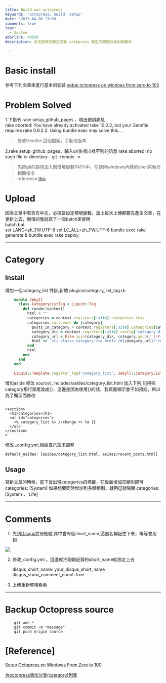 ```yaml
---
title: Build own octopress
keywords: 'octopress, build, setup'
date: '2013-04-06 13:00'
comments: true
tags:
  - System
abbrlink: 48550
description: 本文用來記錄在安裝 octopress 發生的問題以及如何解決

---
```


# Basic install
參考下列文章來進行基本的安裝
[setup octopress on windoes from zero to 100](http://tech.marsw.tw/blog/2012/11/23/setup-octopress-on-windows-from-zero-to-100)

# Problem Solved
1.下指令 rake setup_github_pages ，噴出錯誤訊息  
	rake aborted!
	You have already activated rake 10.0.2, but your Gemfile requires rake 0.9.2.2.
	Using bundle exec may solve this....
>修改Gemfile 這個檔案，手動改版本

2.rake setup_github_pages，輸入url後噴出找不到的訊息
	rake aborted!
	no such file or directory - git -remote -v 


>先把git的路徑加入倒環境變數PATH中，在使用windows內建的shell來執行相關指令  
>reference [this](http://www.v2ex.com/t/32542)  

# Upload
因為文章中若含有中文，必須要設定環境變數，加上每次上傳都要先產生文章，在更新上去，懶惰的我就寫了一個batch來使用  
batch.bat  
	set LANG=zh_TW.UTF-8
	set LC_ALL=zh_TW.UTF-8
	bundle exec rake generate & bundle exec rake deploy


***

# Category

## Install


增加一個category_list 外掛,新增 plugins/category_list_tag.rb   
``` ruby
	module Jekyll
	  class CategoryListTag < Liquid::Tag
	    def render(context)
	      html = ""
	      categories = context.registers[:site].categories.keys
	      categories.sort.each do |category|
	        posts_in_category = context.registers[:site].categories[category].size
	        category_dir = context.registers[:site].config['category_dir']
	        category_url = File.join(category_dir, category.gsub(/_|\P{Word}/, '-').gsub(/-{2,}/, '-').downcase)
	        html << "<li class='category'><a href='/#{category_url}/'>#{category} (#{posts_in_category})</a></li>\n"
	      end
	      html
	    end
	  end
	end
	
	Liquid::Template.register_tag('category_list', Jekyll::CategoryListTag)

```


增加aside 
修改 source/_includes/asides/category_list.html
加入下列,記得把category那行頭尾改成{}，這邊是因為使用{}的話，我頁面顯示會不如預期，所以為了顯示而修改
``` 

<section>
  <h1>Categories</h1>
  <ul id="categories">
    <% category_list %> //change <> to {}
  </ul>
</section>
>
```

修改 _config.yml,根據自己需求調整

	default_asides: [asides/category_list.html, asides/recent_posts.html]

## Usage
寫新文章的時候，底下會出現categories的標籤，在後面增加其類別即可  
	categories: [System]
如果想要同時增加到多個類別，就用逗號隔開
	categories: [System ， Life]

***
# Comments

1. 先到[Disqus](http://www.disqus.com/)註冊帳號,其中會有個short_name,這個名稱記住下來，等等會用到
  
![](https://lh6.googleusercontent.com/-S5HLwtIbyTs/Uc_EqbGQk9I/AAAAAAAAAjA/GbbQQNBhy0Q/w479-h558-no/disqus.jpg)


2. 修改_config.yml ，這邊就把剛剛紀錄的short_name給設定上去

	disqus_short_name: your_disqus_short_name
	disqus_show_comment_count: true

3. 上傳重新整理看看

***
# Backup Octopress source
```
	git add *  
	git commit -m "message"  
	git push origin source  

```   


# [Reference]
[Setup Octopress on Windows From Zero to 100](http://tech.marsw.tw/blog/2012/11/23/setup-octopress-on-windows-from-zero-to-100/ "Setup Octopress on Windows From Zero to 100")  

[为octopress添加分类(category)列表](http://codemacro.com/2012/07/18/add-category-list-to-octopress/)
